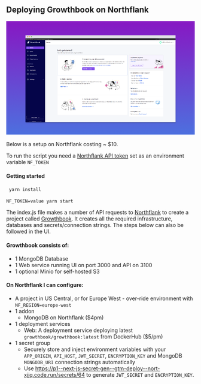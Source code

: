 ## Deploying Growthbook on Northflank

![Growthbook on Northflank](growthbook-deployed-on-northflank.png)

Below is a setup on Northflank costing ~ $10.

To run the script you need a [Northflank API token](https://northflank.com/docs/v1/application/secure/manage-api-tokens) set as an environment variable `NF_TOKEN`

#### Getting started 
``` yarn install```

```NF_TOKEN=value yarn start```

The index.js file makes a number of API requests to [Northflank](https://northflank.com) to create a project called [Growthbook](https://github.com/growthbook/growthbook
). It creates all the required infrastructure, databases and secrets/connection strings.
The steps below can also be followed in the UI.

#### Growthbook consists of:
- 1 MongoDB Database
- 1 Web service running UI on port 3000 and API on 3100
- 1 optional Minio for self-hosted S3

#### On Northflank I can configure:

- A project in US Central, or for Europe West - over-ride environment with `NF_REGION=europe-west`
- 1 addon
    - MongoDB on Northflank ($4pm)
- 1 deployment services
    - Web: A deployment service deploying latest `growthbook/growthbook:latest` from DockerHub ($5/pm)
- 1 secret group
   - Securely store and inject environment variables with your `APP_ORIGIN`, `API_HOST`, `JWT_SECRET`, `ENCRYPTION_KEY` and MongoDB `MONGODB_URI` connection strings automatically
   - Use https://p1--next-js-secret-gen--gtm-deploy--nort-xjjq.code.run/secrets/64 to generate `JWT_SECRET` and `ENCRYPTION_KEY`.
